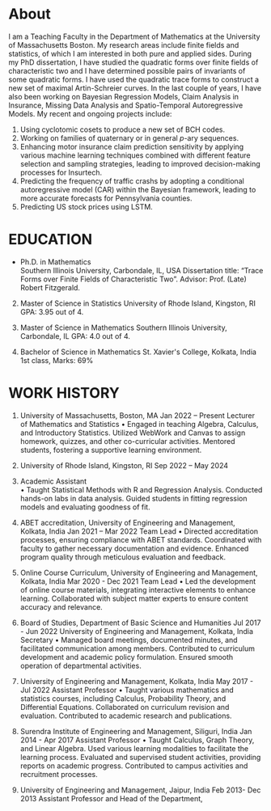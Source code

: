 

# About
I am a Teaching Faculty  in the Department of Mathematics  at the University of Massachusetts Boston. My research areas include finite fields and statistics, of which I am interested in both pure and applied sides. During my PhD dissertation, I have studied the quadratic forms over finite fields of characteristic two and I have determined possible pairs of invariants of some quadratic forms. I have used the quadratic trace forms to construct a new set of maximal Artin-Schreier
curves. In the last couple of years, I have also been working on Bayesian Regression Models, Claim Analysis in Insurance, Missing Data Analysis and
Spatio-Temporal Autoregressive Models. My recent and ongoing projects include:

1. Using cyclotomic cosets to produce a new set of BCH codes.
2. Working on families of quaternary or in general $p$-ary sequences.
3. Enhancing motor insurance claim prediction sensitivity by applying various machine learning techniques combined with different feature selection and sampling strategies, leading to improved decision-making processes for Insurtech.
4. Predicting the frequency of  traffic crashs by adopting a conditional autoregressive model (CAR) within the Bayesian framework, leading to more accurate forecasts for Pennsylvania counties.
5. Predicting US stock prices using LSTM.

# EDUCATION

* Ph.D. in Mathematics  
  Southern Illinois University, Carbondale, IL, USA
  Dissertation title: “Trace Forms over Finite Fields of Characteristic Two”.
  Advisor: Prof. (Late) Robert Fitzgerald.

2. Master of Science in Statistics
University of Rhode Island, Kingston, RI 
GPA: 3.95 out of 4.

3. Master of Science in Mathematics
Southern Illinois University, Carbondale, IL
GPA: 4.0 out of 4.

4. Bachelor of Science in Mathematics
St. Xavier's College, Kolkata, India
1st class, Marks: 69%

# WORK HISTORY
1. University of Massachusetts, Boston, MA                                                                                                                             Jan 2022 – Present
Lecturer of Mathematics and Statistics
•	Engaged in teaching Algebra, Calculus, and Introductory Statistics. Utilized WebWork and Canvas to assign homework, quizzes, and other co-curricular activities. Mentored students, fostering a supportive learning environment.

2. University of Rhode Island, Kingston, RI                                                                                                                           Sep 2022 – May 2024
3. Academic Assistant               
•	Taught Statistical Methods with R and Regression Analysis. Conducted hands-on labs in data analysis. Guided students in fitting regression models and evaluating goodness of fit.

4. ABET accreditation, University of Engineering and Management, Kolkata, India                                                             Jan 2021 – Mar 2022
Team Lead
•	Directed accreditation processes, ensuring compliance with ABET standards. Coordinated with faculty to gather necessary documentation and evidence. Enhanced program quality through meticulous evaluation and feedback.

5. Online Course Curriculum, University of Engineering and Management, Kolkata, India                                                       Mar 2020 - Dec 2021
Team Lead
•	Led the development of online course materials, integrating interactive elements to enhance learning. Collaborated with subject matter experts to ensure content accuracy and relevance.

6. Board of Studies, Department of Basic Science and Humanities                                                                             Jul 2017 - Jun 2022
University of Engineering and Management, Kolkata, India                                                                      
Secretary
•	Managed board meetings, documented minutes, and facilitated communication among members. Contributed to curriculum development and academic policy formulation. Ensured smooth operation of departmental activities.

7. University of Engineering and Management, Kolkata, India                                                                                 May 2017 - Jul 2022
Assistant Professor 
•	Taught various mathematics and statistics courses, including Calculus, Probability Theory, and Differential Equations. Collaborated on curriculum revision and evaluation. Contributed to academic research and publications.

8. Surendra Institute of Engineering and Management, Siliguri, India                                                                            Jan 2014 - Apr 2017
Assistant Professor
•	Taught Calculus, Graph Theory, and Linear Algebra. Used various learning modalities to facilitate the learning process. Evaluated and supervised student activities, providing reports on academic progress. Contributed to campus activities and recruitment processes.

9. University of Engineering and Management, Jaipur, India                                                                      Feb 2013- Dec 2013
   Assistant Professor and Head of the Department, 

   
